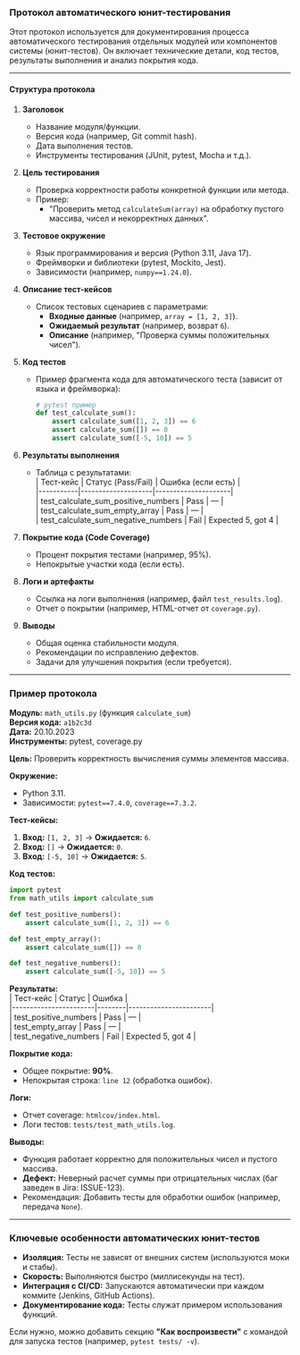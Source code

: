 ### Протокол автоматического юнит-тестирования  
Этот протокол используется для документирования процесса автоматического тестирования отдельных модулей или компонентов системы (юнит-тестов). Он включает технические детали, код тестов, результаты выполнения и анализ покрытия кода.

---

#### **Структура протокола**  
1. **Заголовок**  
   - Название модуля/функции.  
   - Версия кода (например, Git commit hash).  
   - Дата выполнения тестов.  
   - Инструменты тестирования (JUnit, pytest, Mocha и т.д.).  

2. **Цель тестирования**  
   - Проверка корректности работы конкретной функции или метода.  
   - Пример:  
     - "Проверить метод `calculateSum(array)` на обработку пустого массива, чисел и некорректных данных".  

3. **Тестовое окружение**  
   - Язык программирования и версия (Python 3.11, Java 17).  
   - Фреймворки и библиотеки (pytest, Mockito, Jest).  
   - Зависимости (например, `numpy==1.24.0`).  

4. **Описание тест-кейсов**  
   - Список тестовых сценариев с параметрами:  
     - **Входные данные** (например, `array = [1, 2, 3]`).  
     - **Ожидаемый результат** (например, возврат `6`).  
     - **Описание** (например, "Проверка суммы положительных чисел").  

5. **Код тестов**  
   - Пример фрагмента кода для автоматического теста (зависит от языка и фреймворка):  
     ```python  
     # pytest пример  
     def test_calculate_sum():  
         assert calculate_sum([1, 2, 3]) == 6  
         assert calculate_sum([]) == 0  
         assert calculate_sum([-5, 10]) == 5  
     ```  

6. **Результаты выполнения**  
   - Таблица с результатами:  
     | Тест-кейс | Статус (Pass/Fail) | Ошибка (если есть) |  
     |-----------|--------------------|---------------------|  
     | test_calculate_sum_positive_numbers | Pass | — |  
     | test_calculate_sum_empty_array | Pass | — |  
     | test_calculate_sum_negative_numbers | Fail | Expected 5, got 4 |  

7. **Покрытие кода (Code Coverage)**  
   - Процент покрытия тестами (например, 95%).  
   - Непокрытые участки кода (если есть).  

8. **Логи и артефакты**  
   - Ссылка на логи выполнения (например, файл `test_results.log`).  
   - Отчет о покрытии (например, HTML-отчет от `coverage.py`).  

9. **Выводы**  
   - Общая оценка стабильности модуля.  
   - Рекомендации по исправлению дефектов.  
   - Задачи для улучшения покрытия (если требуется).  

---

### **Пример протокола**  

**Модуль:** `math_utils.py` (функция `calculate_sum`)  
**Версия кода:** `a1b2c3d`  
**Дата:** 20.10.2023  
**Инструменты:** pytest, coverage.py  

**Цель:** Проверить корректность вычисления суммы элементов массива.  

**Окружение:**  
- Python 3.11.  
- Зависимости: `pytest==7.4.0`, `coverage==7.3.2`.  

**Тест-кейсы:**  
1. **Вход:** `[1, 2, 3]` → **Ожидается:** `6`.  
2. **Вход:** `[]` → **Ожидается:** `0`.  
3. **Вход:** `[-5, 10]` → **Ожидается:** `5`.  

**Код тестов:**  
```python  
import pytest  
from math_utils import calculate_sum  

def test_positive_numbers():  
    assert calculate_sum([1, 2, 3]) == 6  

def test_empty_array():  
    assert calculate_sum([]) == 0  

def test_negative_numbers():  
    assert calculate_sum([-5, 10]) == 5  
```  

**Результаты:**  
| Тест-кейс             | Статус | Ошибка                |  
|-----------------------|--------|-----------------------|  
| test_positive_numbers | Pass   | —                     |  
| test_empty_array      | Pass   | —                     |  
| test_negative_numbers | Fail   | Expected 5, got 4     |  

**Покрытие кода:**  
- Общее покрытие: **90%**.  
- Непокрытая строка: `line 12` (обработка ошибок).  

**Логи:**  
- Отчет coverage: `htmlcov/index.html`.  
- Логи тестов: `tests/test_math_utils.log`.  

**Выводы:**  
- Функция работает корректно для положительных чисел и пустого массива.  
- **Дефект:** Неверный расчет суммы при отрицательных числах (баг заведен в Jira: ISSUE-123).  
- Рекомендация: Добавить тесты для обработки ошибок (например, передача `None`).  

---

### **Ключевые особенности автоматических юнит-тестов**  
- **Изоляция:** Тесты не зависят от внешних систем (используются моки и стабы).  
- **Скорость:** Выполняются быстро (миллисекунды на тест).  
- **Интеграция с CI/CD:** Запускаются автоматически при каждом коммите (Jenkins, GitHub Actions).  
- **Документирование кода:** Тесты служат примером использования функций.  

Если нужно, можно добавить секцию **"Как воспроизвести"** с командой для запуска тестов (например, `pytest tests/ -v`).
